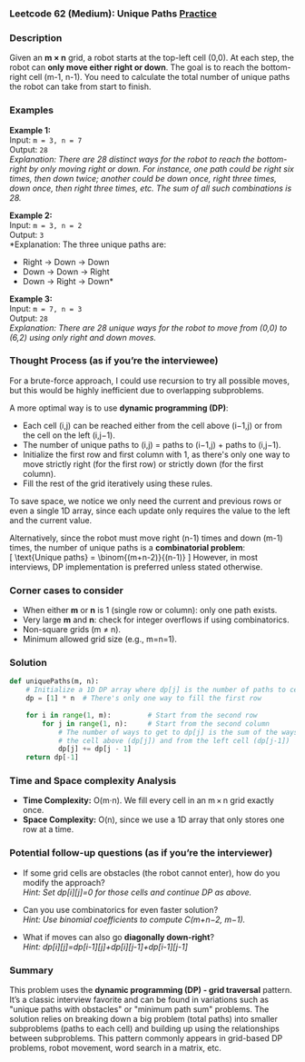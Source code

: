 ### Leetcode 62 (Medium): Unique Paths [Practice](https://leetcode.com/problems/unique-paths)

### Description  
Given an **m × n** grid, a robot starts at the top-left cell (0,0). At each step, the robot can **only move either right or down**. The goal is to reach the bottom-right cell (m-1, n-1). You need to calculate the total number of unique paths the robot can take from start to finish.

### Examples  

**Example 1:**  
Input: `m = 3, n = 7`  
Output: `28`  
*Explanation: There are 28 distinct ways for the robot to reach the bottom-right by only moving right or down. For instance, one path could be right six times, then down twice; another could be down once, right three times, down once, then right three times, etc. The sum of all such combinations is 28.*

**Example 2:**  
Input: `m = 3, n = 2`  
Output: `3`  
*Explanation: The three unique paths are:  
- Right → Down → Down  
- Down → Down → Right  
- Down → Right → Down*

**Example 3:**  
Input: `m = 7, n = 3`  
Output: `28`  
*Explanation: There are 28 unique ways for the robot to move from (0,0) to (6,2) using only right and down moves.*

### Thought Process (as if you’re the interviewee)  
For a brute-force approach, I could use recursion to try all possible moves, but this would be highly inefficient due to overlapping subproblems.

A more optimal way is to use **dynamic programming (DP)**:
- Each cell (i,j) can be reached either from the cell above (i−1,j) or from the cell on the left (i,j−1).
- The number of unique paths to (i,j) = paths to (i−1,j) + paths to (i,j−1).
- Initialize the first row and first column with 1, as there's only one way to move strictly right (for the first row) or strictly down (for the first column).
- Fill the rest of the grid iteratively using these rules.

To save space, we notice we only need the current and previous rows or even a single 1D array, since each update only requires the value to the left and the current value.

Alternatively, since the robot must move right (n-1) times and down (m-1) times, the number of unique paths is a **combinatorial problem**:  
\[
\text{Unique paths} = \binom{(m+n-2)}{(n-1)}
\]
However, in most interviews, DP implementation is preferred unless stated otherwise.

### Corner cases to consider  
- When either **m** or **n** is 1 (single row or column): only one path exists.
- Very large **m** and **n**: check for integer overflows if using combinatorics.
- Non-square grids (m ≠ n).
- Minimum allowed grid size (e.g., m=n=1).

### Solution

```python
def uniquePaths(m, n):
    # Initialize a 1D DP array where dp[j] is the number of paths to cell (i, j)
    dp = [1] * n  # There's only one way to fill the first row
    
    for i in range(1, m):         # Start from the second row
        for j in range(1, n):     # Start from the second column
            # The number of ways to get to dp[j] is the sum of the ways from
            # the cell above (dp[j]) and from the left cell (dp[j-1])
            dp[j] += dp[j - 1]
    return dp[-1]
```

### Time and Space complexity Analysis  

- **Time Complexity:** O(m⋅n). We fill every cell in an m × n grid exactly once.
- **Space Complexity:** O(n), since we use a 1D array that only stores one row at a time.

### Potential follow-up questions (as if you’re the interviewer)  

- If some grid cells are obstacles (the robot cannot enter), how do you modify the approach?  
  *Hint: Set dp[i][j]=0 for those cells and continue DP as above.*

- Can you use combinatorics for even faster solution?  
  *Hint: Use binomial coefficients to compute C(m+n−2, m−1).*

- What if moves can also go **diagonally down-right**?  
  *Hint: dp[i][j]=dp[i-1][j]+dp[i][j-1]+dp[i-1][j-1]*

### Summary
This problem uses the **dynamic programming (DP) - grid traversal** pattern. It’s a classic interview favorite and can be found in variations such as "unique paths with obstacles" or "minimum path sum" problems. The solution relies on breaking down a big problem (total paths) into smaller subproblems (paths to each cell) and building up using the relationships between subproblems. This pattern commonly appears in grid-based DP problems, robot movement, word search in a matrix, etc.